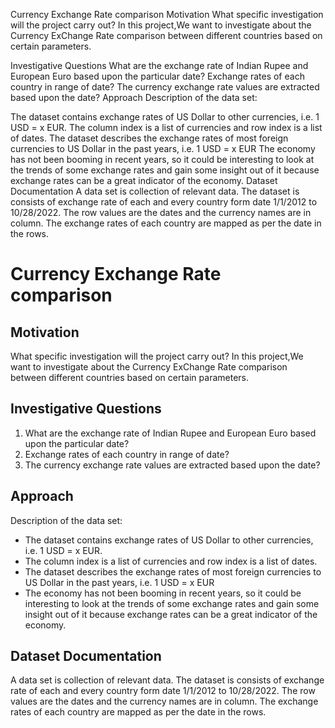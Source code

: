 
Currency Exchange Rate comparison
Motivation
What specific investigation will the project carry out? In this project,We want to investigate about the Currency ExChange Rate comparison between different countries based on certain parameters.

Investigative Questions
What are the exchange rate of Indian Rupee and European Euro based upon the particular date?
Exchange rates of each country in range of date?
The currency exchange rate values are extracted based upon the date?
Approach
Description of the data set:

The dataset contains exchange rates of US Dollar to other currencies, i.e. 1 USD = x EUR.
The column index is a list of currencies and row index is a list of dates.
The dataset describes the exchange rates of most foreign currencies to US Dollar in the past years, i.e. 1 USD = x EUR
The economy has not been booming in recent years, so it could be interesting to look at the trends of some exchange rates and gain some insight out of it because exchange rates can be a great indicator of the economy.
Dataset Documentation
A data set is collection of relevant data. The dataset is consists of exchange rate of each and every country form date 1/1/2012 to 10/28/2022. The row values are the dates and the currency names are in column. The exchange rates of each country are mapped as per the date in the rows.

# Currency Exchange Rate comparison

## Motivation 

What specific investigation will the project carry out?
In this project,We want to investigate about the Currency ExChange Rate comparison between different countries based on 
certain parameters.

## Investigative Questions 

1. What are the exchange rate of Indian Rupee and European Euro based upon the particular date?
2. Exchange rates of each country in range of date?
3. The currency exchange rate values are extracted based upon the date?

## Approach 

Description of the data set:
* The dataset  contains exchange rates of US Dollar to other currencies, i.e. 1 USD = x EUR. 
* The column index is a list of currencies and row index is a list of dates.
* The dataset describes the exchange rates of most foreign currencies to US Dollar in the past years, i.e. 1 USD = x EUR
* The economy has not been booming in recent years, so it could be interesting to look at the trends of some exchange
 rates and gain some insight out of it because exchange rates can be a great indicator of the economy.

## Dataset Documentation

A data set is collection of relevant data.
The dataset is consists of exchange rate of each and every country form date 1/1/2012 to 10/28/2022.
The row values are the dates and the currency names are in column.
The exchange rates of each country are mapped as per the date in the rows.

